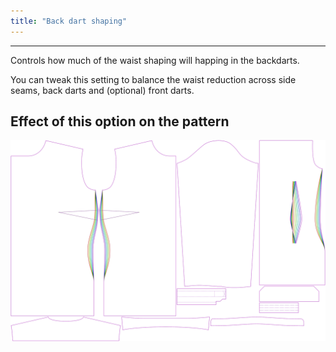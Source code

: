 ```yaml
---
title: "Back dart shaping"
---
```


***

Controls how much of the waist shaping will happing in the backdarts.

You can tweak this setting to balance the waist reduction across side seams, back darts and (optional) front darts.

## Effect of this option on the pattern

![This image shows the effect of this option by superimposing several variants that have a different value for this option](simone_backdartshaping_sample.svg "Effect of this option on the pattern")

